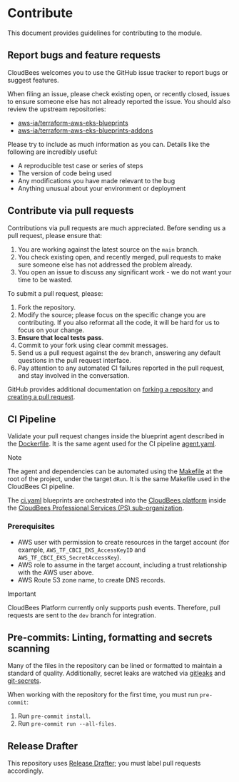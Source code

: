 # Contribute

This document provides guidelines for contributing to the module.

## Report bugs and feature requests

CloudBees welcomes you to use the GitHub issue tracker to report bugs or suggest features.

When filing an issue, please check existing open, or recently closed, issues to ensure someone else has not already reported the issue. You should also review the upstream repositories:

- [aws-ia/terraform-aws-eks-blueprints](https://github.com/aws-ia/terraform-aws-eks-blueprints)
- [aws-ia/terraform-aws-eks-blueprints-addons](https://github.com/aws-ia/terraform-aws-eks-blueprints-addons/tree/main)

Please try to include as much information as you can. Details like the following are incredibly useful:

- A reproducible test case or series of steps
- The version of code being used
- Any modifications you have made relevant to the bug
- Anything unusual about your environment or deployment

## Contribute via pull requests

Contributions via pull requests are much appreciated. Before sending us a pull request, please ensure that:

1. You are working against the latest source on the `main` branch.
2. You check existing open, and recently merged, pull requests to make sure someone else has not addressed the problem already.
3. You open an issue to discuss any significant work - we do not want your time to be wasted.

To submit a pull request, please:

1. Fork the repository.
2. Modify the source; please focus on the specific change you are contributing. If you also reformat all the code, it will be hard for us to focus on your change.
3. **Ensure that local tests pass**.
4. Commit to your fork using clear commit messages.
5. Send us a pull request against the `dev` branch, answering any default questions in the pull request interface.
6. Pay attention to any automated CI failures reported in the pull request, and stay involved in the conversation.

GitHub provides additional documentation on [forking a repository](https://help.github.com/articles/fork-a-repo/) and
[creating a pull request](https://help.github.com/articles/creating-a-pull-request/).

## CI Pipeline

Validate your pull request changes inside the blueprint agent described in the [Dockerfile](.docker). It is the same agent used for the CI pipeline [agent.yaml](.cloudbees/workflows/agent.yaml).

> [!NOTE]
> The agent and dependencies can be automated using the [Makefile](Makefile) at the root of the project, under the target `dRun`. It is the same Makefile used in the CloudBees CI pipeline.

The [ci.yaml](.cloudbees/workflows/ci.yaml) blueprints are orchestrated into the [CloudBees platform](https://www.cloudbees.com/products/saas-platform) inside the [CloudBees Professional Services (PS) sub-organization](https://cloudbees.io/orgs/cloudbees~professional-services/components/94c50dcf-125e-4767-b9c5-58d6d669a1f6/runs).

### Prerequisites

- AWS user with permission to create resources in the target account (for example, `AWS_TF_CBCI_EKS_AccessKeyID` and `AWS_TF_CBCI_EKS_SecretAccessKey`).
- AWS role to assume in the target account, including a trust relationship with the AWS user above.
- AWS Route 53 zone name, to create DNS records.

> [!IMPORTANT]
> CloudBees Platform currently only supports push events. Therefore, pull requests are sent to the `dev` branch for integration.

## Pre-commits: Linting, formatting and secrets scanning

Many of the files in the repository can be lined or formatted to maintain a standard of quality. Additionally, secret leaks are watched via [gitleaks](https://github.com/zricethezav/gitleaks#pre-commit) and [git-secrets](https://github.com/awslabs/git-secrets).

When working with the repository for the first time, you must run `pre-commit`:

1. Run `pre-commit install`.
2. Run `pre-commit run --all-files`.

## Release Drafter

This repository uses [Release Drafter](https://github.com/release-drafter/release-drafter); you must label pull requests accordingly.

